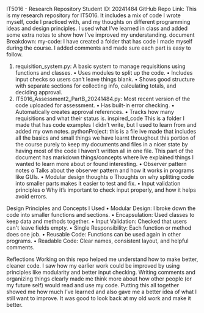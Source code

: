 IT5016 - Research Repository
Student ID: 20241484
GitHub Repo Link:
This is my research repository for IT5016. It includes a mix of code I wrote myself, code I practiced with, and my thoughts on different programming ideas and design principles. I used what I’ve learned in class and added some extra notes to show how I’ve improved my understanding.
 document Breakdown:
my-code:
I have created a folder that has code I made myself during the course. I added comments and made sure each part is easy to follow.
1.	requisition_system.py: 
A basic system to manage requisitions using functions and classes.
•	Uses modules to split up the code.
•	Includes input checks so users can’t leave things blank.
•	Shows good structure with separate sections for collecting info, calculating totals, and deciding approval.
2.	IT5016_Assessment2_PartB_20241484.py:
Most recent version of the code uploaded for assessment.
•	Has built-in error checking.
•	Automatically creates approval references.
•	Tracks how many requisitions and what their status is.
inspired_code
This is a folder I made that has code examples I didn’t write, but I used to learn from and added my own notes.
pythonProject: this is a file ive made that includes all the basics and small things we have learnt throughout this portion of the course purely to keep my documents and files in a nicer state by having most of the code I haven’t written all in one file.
This part of the document has markdown things/concepts where Ive explained things I wanted to learn more about or found interesting.
•	Observer pattern notes
o	Talks about the observer pattern and how it works in programs like GUIs.
•	Modular design thoughts
o	Thoughts on why splitting code into smaller parts makes it easier to test and fix.
•	Input validation principles
o	Why it’s important to check input properly, and how it helps avoid errors.

Design Principles and Concepts I Used
•	Modular Design: I broke down the code into smaller functions and sections.
•	Encapsulation: Used classes to keep data and methods together.
•	Input Validation: Checked that users can't leave fields empty.
•	Single Responsibility: Each function or method does one job.
•	Reusable Code: Functions can be used again in other programs.
•	Readable Code: Clear names, consistent layout, and helpful comments.

 Reflections
Working on this repo helped me understand how to make better, cleaner code. I saw how my earlier work could be improved by using principles like modularity and better input checking. Writing comments and organizing things clearly made me think more about how other people (or my future self) would read and use my code.
Putting this all together showed me how much I’ve learned and also gave me a better idea of what I still want to improve. It was good to look back at my old work and make it better.



